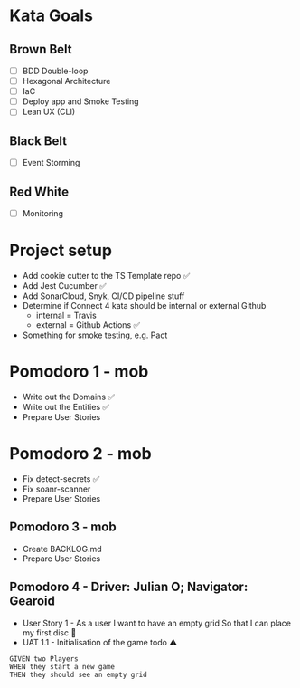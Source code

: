# Kata Goals

## Brown Belt

- [ ] BDD Double-loop
- [ ] Hexagonal Architecture
- [ ] IaC
- [ ] Deploy app and Smoke Testing
- [ ] Lean UX (CLI)

## Black Belt

- [ ] Event Storming

## Red White

- [ ] Monitoring

# Project setup

- Add cookie cutter to the TS Template repo ✅
- Add Jest Cucumber ✅
- Add SonarCloud, Snyk, CI/CD pipeline stuff
- Determine if Connect 4 kata should be internal or external Github
  - internal = Travis
  - external = Github Actions ✅
- Something for smoke testing, e.g. Pact

# Pomodoro 1 - mob

- Write out the Domains ✅
- Write out the Entities ✅
- Prepare User Stories

# Pomodoro 2 - mob

- Fix detect-secrets ✅
- Fix soanr-scanner
- Prepare User Stories

## Pomodoro 3 - mob

- Create BACKLOG.md
- Prepare User Stories

## Pomodoro 4 - Driver: Julian O; Navigator: Gearoid
- User Story 1 - As a user I want to have an empty grid So that I can place my first disc 🚧
- UAT 1.1 - Initialisation of the game todo ⚠

```
GIVEN two Players
WHEN they start a new game
THEN they should see an empty grid
```